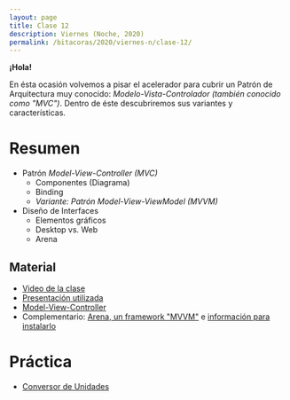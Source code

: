 ```yaml
---
layout: page
title: Clase 12
description: Viernes (Noche, 2020)
permalink: /bitacoras/2020/viernes-n/clase-12/
---
```

**¡Hola!**

En ésta ocasión volvemos a pisar el acelerador para cubrir un Patrón de Arquitectura muy conocido: _Modelo-Vista-Controlador (también conocido como "MVC")_. Dentro de éste descubriremos sus variantes y características.

# Resumen

- Patrón _Model-View-Controller (MVC)_
    - Componentes (Diagrama)
    - Binding
    - _Variante: Patrón Model-View-ViewModel (MVVM)_
- Diseño de Interfaces
    - Elementos gráficos
    - Desktop vs. Web
    - Arena


## Material

- [Video de la clase](https://us02web.zoom.us/rec/share/2Mxndr796nlJT53_yhGBRqIIApWieaa8hCAZ-vVcxEkhQbUa6sK2gu20_Mzp7GQ7?startTime=1593813686000)
- [Presentación utilizada](https://docs.google.com/presentation/d/1__aa4efEVPFvupWNZODKXQzQv3Rqjj3j8pDeMM0Hz9U/edit#slide=id.g35f391192_00)
- [Model-View-Controller](https://sites.google.com/site/programacionui/temario/02-disenio-UI/intro-a-ui-mvc)
- Complementario: [Arena, un framework "MVVM"](https://sites.google.com/site/programacionui/temario/02-disenio-UI/arena-disclaimer) e [información para instalarlo](http://arena.uqbar-project.org)

# Práctica

- [Conversor de Unidades](https://docs.google.com/document/d/1hYBIm2S7KqKIzAvWnYl6F9JyRDZzOI6aW2BExH8aDB4/edit)
